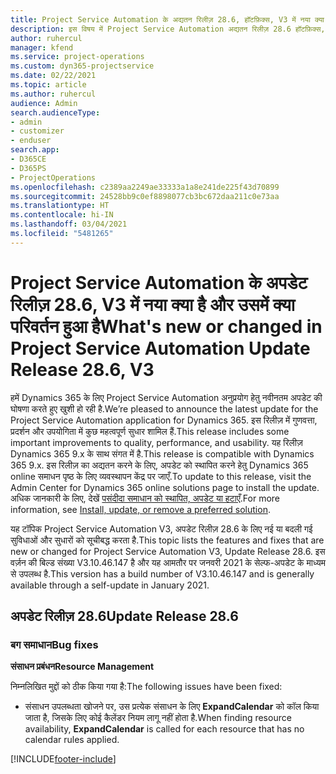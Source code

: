 ```yaml
---
title: Project Service Automation के अद्यतन रिलीज़ 28.6, हॉटफ़िक्स, V3 में नया क्या है और उसमें क्या परिवर्तन हुआ है
description: इस विषय में Project Service Automation अद्यतन रिलीज़ 28.6 हॉटफ़िक्स, V3 में उपलब्ध सुविधाएँ और सुधार सूचीबद्ध किए गए हैं.
author: ruhercul
manager: kfend
ms.service: project-operations
ms.custom: dyn365-projectservice
ms.date: 02/22/2021
ms.topic: article
ms.author: ruhercul
audience: Admin
search.audienceType:
- admin
- customizer
- enduser
search.app:
- D365CE
- D365PS
- ProjectOperations
ms.openlocfilehash: c2389aa2249ae33333a1a8e241de225f43d70899
ms.sourcegitcommit: 24528bb9c0ef8898077cb3bc672daa211c0e73aa
ms.translationtype: HT
ms.contentlocale: hi-IN
ms.lasthandoff: 03/04/2021
ms.locfileid: "5481265"
---
```

# <a name="whats-new-or-changed-in-project-service-automation-update-release-286-v3"></a><span data-ttu-id="c4a9e-103">Project Service Automation के अपडेट रिलीज़ 28.6, V3 में नया क्या है और उसमें क्या परिवर्तन हुआ है</span><span class="sxs-lookup"><span data-stu-id="c4a9e-103">What's new or changed in Project Service Automation Update Release 28.6, V3</span></span>

<span data-ttu-id="c4a9e-104">हमें Dynamics 365 के लिए Project Service Automation अनुप्रयोग हेतु नवीनतम अपडेट की घोषणा करते हुए खुशी हो रही है.</span><span class="sxs-lookup"><span data-stu-id="c4a9e-104">We’re pleased to announce the latest update for the Project Service Automation application for Dynamics 365.</span></span> <span data-ttu-id="c4a9e-105">इस रिलीज़ में गुणवत्ता, प्रदर्शन और उपयोगिता में कुछ महत्वपूर्ण सुधार शामिल हैं.</span><span class="sxs-lookup"><span data-stu-id="c4a9e-105">This release includes some important improvements to quality, performance, and usability.</span></span> <span data-ttu-id="c4a9e-106">यह रिलीज़ Dynamics 365 9.x के साथ संगत में है.</span><span class="sxs-lookup"><span data-stu-id="c4a9e-106">This release is compatible with Dynamics 365 9.x.</span></span> <span data-ttu-id="c4a9e-107">इस रिलीज़ का अद्यतन करने के लिए, अपडेट को स्थापित करने हेतु Dynamics 365 online समाधन पृष्ठ के लिए व्यवस्थापन केंद्र पर जाएँ.</span><span class="sxs-lookup"><span data-stu-id="c4a9e-107">To update to this release, visit the Admin Center for Dynamics 365 online solutions page to install the update.</span></span> <span data-ttu-id="c4a9e-108">अधिक जानकारी के लिए, देखें [पसंदीदा समाधान को स्थापित, अपडेट या हटाएँ](https://docs.microsoft.com/power-platform/admin/install-remove-preferred-solution).</span><span class="sxs-lookup"><span data-stu-id="c4a9e-108">For more information, see [Install, update, or remove a preferred solution](https://docs.microsoft.com/power-platform/admin/install-remove-preferred-solution).</span></span>

<span data-ttu-id="c4a9e-109">यह टॉपिक Project Service Automation V3, अपडेट रिलीज़ 28.6 के लिए नई या बदली गई सुविधाओं और सुधारों को सूचीबद्ध करता है.</span><span class="sxs-lookup"><span data-stu-id="c4a9e-109">This topic lists the features and fixes that are new or changed for Project Service Automation V3, Update Release 28.6.</span></span> <span data-ttu-id="c4a9e-110">इस वर्ज़न की बिल्ड संख्या V3.10.46.147 है और यह आमतौर पर जनवरी 2021 के सेल्फ-अपडेट के माध्यम से उपलब्ध है.</span><span class="sxs-lookup"><span data-stu-id="c4a9e-110">This version has a build number of V3.10.46.147 and is generally available through a self-update in January 2021.</span></span>

## <a name="update-release-286"></a><span data-ttu-id="c4a9e-111">अपडेट रिलीज़ 28.6</span><span class="sxs-lookup"><span data-stu-id="c4a9e-111">Update Release 28.6</span></span>

### <a name="bug-fixes"></a><span data-ttu-id="c4a9e-112">बग समाधान</span><span class="sxs-lookup"><span data-stu-id="c4a9e-112">Bug fixes</span></span>


<span data-ttu-id="c4a9e-113">**संसाधन प्रबंधन**</span><span class="sxs-lookup"><span data-stu-id="c4a9e-113">**Resource Management**</span></span>

<span data-ttu-id="c4a9e-114">निम्नलिखित मुद्दों को ठीक किया गया है:</span><span class="sxs-lookup"><span data-stu-id="c4a9e-114">The following issues have been fixed:</span></span>

- <span data-ttu-id="c4a9e-115">संसाधन उपलब्धता खोजने पर, उस प्रत्येक संसाधन के लिए **ExpandCalendar** को कॉल किया जाता है, जिसके लिए कोई कैलेंडर नियम लागू नहीं होता है.</span><span class="sxs-lookup"><span data-stu-id="c4a9e-115">When finding resource availability, **ExpandCalendar** is called for each resource that has no calendar rules applied.</span></span>


[!INCLUDE[footer-include](../includes/footer-banner.md)]
